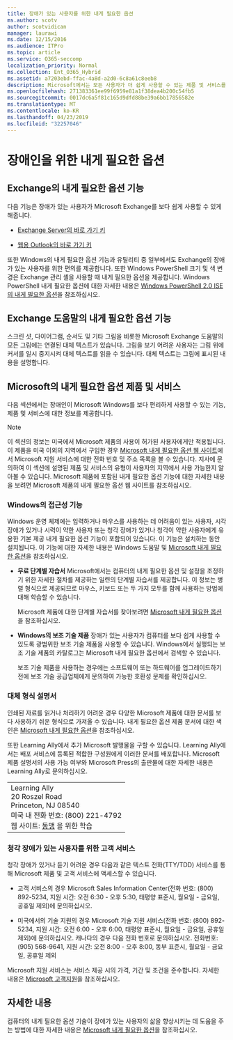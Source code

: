 ```yaml
---
title: 장애가 있는 사용자를 위한 내게 필요한 옵션
ms.author: scotv
author: scotvidican
manager: laurawi
ms.date: 12/15/2016
ms.audience: ITPro
ms.topic: article
ms.service: O365-seccomp
localization_priority: Normal
ms.collection: Ent_O365_Hybrid
ms.assetid: a7203ebd-ffac-4a8d-a2d0-6c8a61c8eeb8
description: Microsoft에서는 모든 사용자가 더 쉽게 사용할 수 있는 제품 및 서비스를 만들기 위해 노력하고 있습니다.
ms.openlocfilehash: 271383361ee99f6959e81a1f38dea4b200c54fb5
ms.sourcegitcommit: 0017dc6a5f81c165d9dfd88be39a6bb17856582e
ms.translationtype: MT
ms.contentlocale: ko-KR
ms.lasthandoff: 04/23/2019
ms.locfileid: "32257046"
---
```

# <a name="accessibility-for-people-with-disabilities"></a>장애인을 위한 내게 필요한 옵션

## <a name="accessibility-features-of-exchange"></a>Exchange의 내게 필요한 옵션 기능

다음 기능은 장애가 있는 사용자가 Microsoft Exchange를 보다 쉽게 사용할 수 있게 해줍니다.
  
- [Exchange Server의 바로 가기 키](http://technet.microsoft.com/library/146b2b52-1ef8-4606-991a-4cf4da694970.aspx)
    
- [웹용 Outlook의 바로 가기 키](https://go.microsoft.com/fwlink/p/?LinkId=268079)
    
또한 Windows의 내게 필요한 옵션 기능과 유틸리티 중 일부에서도 Exchange의 장애가 있는 사용자를 위한 편의를 제공합니다. 또한 Windows PowerShell 크기 및 색 변경은 Exchange 관리 셸을 사용할 때 내게 필요한 옵션을 제공합니다. Windows PowerShell 내게 필요한 옵션에 대한 자세한 내용은 [Windows PowerShell 2.0 ISE의 내게 필요한 옵션](https://go.microsoft.com/fwlink/p/?LinkId=258240)을 참조하십시오.
  
## <a name="accessibility-features-of-exchange-help"></a>Exchange 도움말의 내게 필요한 옵션 기능

스크린 샷, 다이어그램, 순서도 및 기타 그림을 비롯한 Microsoft Exchange 도움말의 모든 그림에는 연결된 대체 텍스트가 있습니다. 그림을 보기 어려운 사용자는 그림 위에 커서를 일시 중지시켜 대체 텍스트를 읽을 수 있습니다. 대체 텍스트는 그림에 표시된 내용을 설명합니다.
  
## <a name="accessibility-products-and-services-from-microsoft"></a>Microsoft의 내게 필요한 옵션 제품 및 서비스

다음 섹션에서는 장애인이 Microsoft Windows를 보다 편리하게 사용할 수 있는 기능, 제품 및 서비스에 대한 정보를 제공합니다.
  
> [!NOTE]
> 이 섹션의 정보는 미국에서 Microsoft 제품의 사용이 허가된 사용자에게만 적용됩니다. 이 제품을 미국 이외의 지역에서 구입한 경우 [Microsoft 내게 필요한 옵션 웹 사이트](https://www.microsoft.com/enable)에서 Microsoft 지원 서비스에 대한 전화 번호 및 주소 목록을 볼 수 있습니다. 지사에 문의하여 이 섹션에 설명된 제품 및 서비스의 유형이 사용자의 지역에서 사용 가능한지 알아볼 수 있습니다. Microsoft 제품에 포함된 내게 필요한 옵션 기능에 대한 자세한 내용을 보려면 Microsoft 제품의 내게 필요한 옵션 웹 사이트를 참조하십시오. 
  
### <a name="accessibility-features-of-windows"></a>Windows의 접근성 기능

Windows 운영 체제에는 입력하거나 마우스를 사용하는 데 어려움이 있는 사용자, 시각 장애가 있거나 시력이 약한 사용자 또는 청각 장애가 있거나 청각이 약한 사용자에게 유용한 기본 제공 내게 필요한 옵션 기능이 포함되어 있습니다. 이 기능은 설치하는 동안 설치됩니다. 이 기능에 대한 자세한 내용은 Windows 도움말 및 [Microsoft 내게 필요한 옵션](https://go.microsoft.com/fwlink/p/?linkId=18139)을 참조하십시오.
  
- **무료 단계별 자습서** Microsoft에서는 컴퓨터의 내게 필요한 옵션 및 설정을 조정하기 위한 자세한 절차를 제공하는 일련의 단계별 자습서를 제공합니다. 이 정보는 병렬 형식으로 제공되므로 마우스, 키보드 또는 두 가지 모두를 함께 사용하는 방법에 대해 학습할 수 있습니다. 
    
    Microsoft 제품에 대한 단계별 자습서를 찾아보려면 [Microsoft 내게 필요한 옵션](https://go.microsoft.com/fwlink/p/?linkId=18139)을 참조하십시오.
    
- **Windows의 보조 기술 제품** 장애가 있는 사용자가 컴퓨터를 보다 쉽게 사용할 수 있도록 광범위한 보조 기술 제품을 사용할 수 있습니다. Windows에서 실행되는 보조 기술 제품의 카탈로그는 Microsoft 내게 필요한 옵션에서 검색할 수 있습니다. 
    
    보조 기술 제품을 사용하는 경우에는 소프트웨어 또는 하드웨어를 업그레이드하기 전에 보조 기술 공급업체에게 문의하여 가능한 호환성 문제를 확인하십시오. 
    
### <a name="documentation-in-alternative-formats"></a>대체 형식 설명서

인쇄된 자료를 읽거나 처리하기 어려운 경우 다양한 Microsoft 제품에 대한 문서를 보다 사용하기 쉬운 형식으로 가져올 수 있습니다. 내게 필요한 옵션 제품 문서에 대한 색인은 [Microsoft 내게 필요한 옵션](https://go.microsoft.com/fwlink/p/?linkId=18139)을 참조하십시오. 
  
또한 Learning Ally에서 추가 Microsoft 발행물을 구할 수 있습니다. Learning Ally에서는 배포 서비스에 등록된 적합한 구성원에게 이러한 문서를 배포합니다. Microsoft 제품 설명서의 사용 가능 여부와 Microsoft Press의 출판물에 대한 자세한 내용은 Learning Ally로 문의하십시오. 
  
||
|:-----|
|Learning Ally  <br/> 20 Roszel Road  <br/> Princeton, NJ 08540  <br/> 미국 내 전화 번호: (800) 221-4792  <br/> 웹 사이트: [동맹](https://www.learningally.org/) 을 위한 학습 <br/> |
   
### <a name="customer-service-for-people-with-hearing-impairments"></a>청각 장애가 있는 사용자를 위한 고객 서비스

청각 장애가 있거나 듣기 어려운 경우 다음과 같은 텍스트 전화(TTY/TDD) 서비스를 통해 Microsoft 제품 및 고객 서비스에 액세스할 수 있습니다.
  
- 고객 서비스의 경우 Microsoft Sales Information Center(전화 번호: (800) 892-5234, 지원 시간: 오전 6:30 - 오후 5:30, 태평양 표준시, 월요일 - 금요일, 공휴일 제외)에 문의하십시오. 
    
- 미국에서의 기술 지원의 경우 Microsoft 기술 지원 서비스(전화 번호: (800) 892-5234, 지원 시간: 오전 6:00 - 오후 6:00, 태평양 표준시, 월요일 - 금요일, 공휴일 제외)에 문의하십시오. 캐나다의 경우 다음 전화 번호로 문의하십시오. 전화번호: (905) 568-9641, 지원 시간: 오전 8:00 - 오후 8:00, 동부 표준시, 월요일 - 금요일, 공휴일 제외 
    
Microsoft 지원 서비스는 서비스 제공 시의 가격, 기간 및 조건을 준수합니다. 자세한 내용은 [Microsoft 고객지원](https://go.microsoft.com/fwlink/p/?linkId=18142)을 참조하십시오.
  
## <a name="for-more-information"></a>자세한 내용

컴퓨터의 내게 필요한 옵션 기술이 장애가 있는 사용자의 삶을 향상시키는 데 도움을 주는 방법에 대한 자세한 내용은 [Microsoft 내게 필요한 옵션](http://go.microsoft.com/fwlink/p/?linkId=18139)을 참조하십시오. 
  

